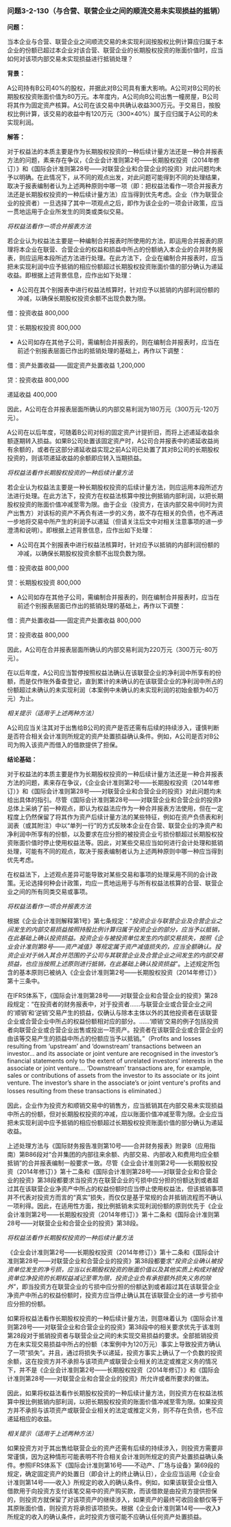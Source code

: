 ### 问题3-2-130（与合营、联营企业之间的顺流交易未实现损益的抵销）

**问题：**

当本企业与合营、联营企业之间顺流交易的未实现利润按股权比例计算应归属于本企业的份额已超过本企业对该合营、联营企业的长期股权投资的账面价值时，应当如何对该项内部交易未实现损益进行抵销处理？

**背景：**

A公司持有B公司40%的股权，并据此对B公司具有重大影响。A公司对B公司的长期股权投资账面价值为80万元。本年度内，A公司向B公司出售一幢房屋，B公司将其作为固定资产核算。A公司在该交易中共确认收益300万元。于交易日，按股权比例计算，该交易的收益中有120万元（300×40%）属于应归属于A公司的未实现利润。

**解答：**

对于权益法的本质主要是作为长期股权投资的一种后续计量方法还是一种合并报表方法的问题，素来存在争议，《企业会计准则第2号——长期股权投资（2014年修订）》和《国际会计准则第28号——对联营企业和合营企业的投资》对此问题均未予以明确。在此情况下，从不同的观点出发，对此问题可能得到不同的处理结果，取决于报表编制者认为上述两种原则中哪一项（即：把权益法看作一项合并报表方法还是长期股权投资的一种后续计量方法）应当得到优先考虑。企业（作为联营企业的投资者）一旦选择了其中一项观点之后，即作为该企业的一项会计政策，应当一贯地运用于企业所发生的同类或类似交易。

*将权益法看作一项合并报表方法*

若企业认为权益法主要是一种编制合并报表时所使用的方法，即运用合并报表的原理将本企业在联营、合营企业的权益和损益中所占的份额纳入本企业的合并财务报表，则应运用本段所述方法进行处理。在此方法下，企业在编制合并报表时，应当把未实现利润中应予抵销的相应份额超过长期股权投资账面价值的部分确认为递延收益。即根据上述背景信息，应作出如下处理：

-   A公司在其个别报表中进行权益法核算时，针对应予以抵销的内部利润份额的冲减，以确保长期股权投资余额不出现负数为限。

借：投资收益 800,000

贷：长期股权投资 800,000

-   A公司如存在其他子公司，需编制合并报表的，则在编制合并报表时，应当在前述个别报表层面已作出的抵销处理的基础上，再作以下调整：

借：资产处置收益——固定资产处置收益 1,200,000

贷：投资收益 800,000

递延收益 400,000

因此，A公司在合并报表层面所确认的内部交易利润为180万元（300万元-120万元）。

A公司在以后年度，可随着B公司对标的固定资产计提折旧，而将上述递延收益余额逐期转入损益。如果B公司处置该固定资产时，A公司合并报表中的递延收益尚有余额的，或者在这部分递延收益实现之前A公司已处置了其对B公司的长期股权投资的，则该项递延收益的余额即应转入当期损益。

*将权益法看作长期股权投资的一种后续计量方法*

若企业认为权益法主要是一种长期股权投资的后续计量方法，则应运用本段所述方法进行处理。在此方法下，投资方在权益法核算中按比例抵销内部利润，以把长期股权投资的账面价值冲减至零为限。由于企业（投资方，在该内部交易中同时为资产出售方）对该标的资产不再负有进一步的义务，故不存在相关的负债，也不再进一步地将交易中所产生的利润予以递延（但请关注后文中对相关注意事项的进一步澄清和说明）。即根据上述背景信息，应作出如下处理：

-   A公司在其个别报表中进行权益法核算时，针对应予以抵销的内部利润份额的冲减，以确保长期股权投资余额不出现负数为限。

借：投资收益 800,000

贷：长期股权投资 800,000

-   A公司如存在其他子公司，需编制合并报表的，则在编制合并报表时，应当在前述个别报表层面已作出的抵销处理的基础上，再作以下调整：

借：资产处置收益——固定资产处置收益 800,000

贷：投资收益 800,000

因此，A公司在合并报表层面所确认的内部交易利润为220万元（300万元-80万元）。

在以后年度，A公司应当暂停按照权益法确认在该联营企业的净利润中所享有的份额，而是仅作账外备查登记，直到累计的未确认的在该联营企业的净利润中所占的份额超过未确认的未实现利润（本案例中未确认的未实现利润的初始金额为40万元）为止。

*相关提示（适用于上述两种方法）*

A公司应当关注其对于出售给B公司的资产是否还需有后续的持续涉入，谨慎判断是否符合相关会计准则所规定的资产处置损益确认条件。例如，A公司是否对B公司为购入该资产而借入的借款提供了担保。

**结论基础：**

对于权益法的本质主要是作为长期股权投资的一种后续计量方法还是一种合并报表方法的问题，素来存在争议，《企业会计准则第2号——长期股权投资（2014年修订）》和《国际会计准则第28号——对联营企业和合营企业的投资》对此问题均未给出具体的指引。尽管《国际会计准则第28号——对联营企业和合营企业的投资》总体上采纳了前一种观点，即认为权益法应作为一种合并报表方法使用，但在一定程度上仍然保留了将其作为资产后续计量方法的某些特征，例如在资产负债表和利润表（或其附注）中以“单列一行”的方式反映本企业在合营、联营企业的净资产和净利润中所享有的份额，以及要求在应分担的被投资企业亏损份额超过长期股权投资账面价值时停止使用权益法等。因此，对某些交易应当如何进行会计处理和抵销处理，可能有不同的观点，取决于报表编制者认为上述两种原则中哪一种应当得到优先考虑。

在权益法下，上述观点差异可能导致对某些交易和事项的处理采用不同的会计政策。无论选择何种会计政策，均应一贯地运用于与所有权益法核算的合营、联营企业之间的所有同类交易或事项。

*将权益法看作一项合并报表方法*

根据《企业会计准则解释第1号》第七条规定：“*投资企业与联营企业及合营企业之间发生的内部交易损益按照持股比例计算归属于投资企业的部分，应当予以抵销，在此基础上确认投资损益。投资企业与被投资单位发生的内部交易损失，按照《企业会计准则第8号——资产减值》等规定属于资产减值损失的，应当全额确认。投资企业对于纳入其合并范围的子公司与其联营企业及合营企业之间发生的内部交易损益，也应当按照上述原则进行抵销，在此基础上确认投资损益*”。上述规定所包含的基本原则已被纳入《企业会计准则第2号——长期股权投资（2014年修订）》第十三条中。

在IFRS体系下，《国际会计准则第28号——对联营企业和合营企业的投资》第28段规定：“在投资者的财务报表中，对于投资者……与联营企业或合营企业之间的‘顺销’和‘逆销’交易产生的损益，仅确认与除本主体以外的其他投资者在该联营企业或合营企业中所占的权益份额相对应的部分。……‘顺销’交易的例子包括投资者向联营企业或合营企业出售或投出一项资产。投资者在该联营企业或合营企业的由该等交易产生的损益中所占的份额应当予以抵销。”（Profits
and losses resulting from ‘upstream’ and ‘downstream’ transactions between an
investor… and its associate or joint venture are recognised in the investor’s
financial statements only to the extent of unrelated investors’ interests in the
associate or joint venture.… ‘Downstream’ transactions are, for example, sales
or contributions of assets from the investor to its associate or its joint
venture. The investor’s share in the associate’s or joint venture's profits and
losses resulting from these transactions is eliminated.）

因此，企业作为投资方和顺销交易中的销售方，应当抵销其在内部交易未实现损益中所占的份额，但对长期股权投资的冲减，应以账面价值冲减至零为限。企业应当把未实现利润中应予抵销的相应份额超过长期股权投资账面价值的部分确认为递延收益。

上述处理方法与《国际财务报告准则第10号——合并财务报表》附录B（应用指南）第B86段对“合并集团的内部往来余额、内部交易、内部收入和费用均应全额抵销”的合并报表编制一般要求一致。尽管《企业会计准则第2号——长期股权投资（2014年修订）》第十二条和《国际会计准则第28号——对联营企业和合营企业的投资》第38段都要求当投资方在联营企业的亏损中应分担的份额达到或者超过其在该联营企业净资产中所占的权益份额时应当停止使用权益法，但该抵销事项并不代表对投资方而言的“真实”损失，而仅仅是基于常规的合并抵销流程而不确认一项利得。因此，在适用性方面，按比例抵销未实现利润份额的原则优先于《企业会计准则第2号——长期股权投资（2014年修订）》第十二条和《国际会计准则第28号——对联营企业和合营企业的投资》第38段。

*将权益法看作长期股权投资的一种后续计量方法*

《企业会计准则第2号——长期股权投资（2014年修订）》第十二条和《国际会计准则第28号——对联营企业和合营企业的投资》第38段都要求“*投资企业确认被投资单位发生的净亏损，应当以长期股权投资的账面价值以及其他实质上构成对被投资单位净投资的长期权益减记至零为限，投资企业负有承担额外损失义务的除外*”，即当投资方在联营企业的亏损中应分担的份额达到或者超过其在该联营企业净资产中所占的权益份额时，投资方应当停止确认其在该联营企业的进一步亏损中应分担的份额。

如果将权益法看作长期股权投资的一种后续计量方法，则意味着认为《国际会计准则第28号——对联营企业和合营企业的投资》第38段中的相关要求优先于该准则第28段对于抵销投资者与联营企业之间的未实现交易损益的要求。全部抵销投资方在未实现交易损益中所占的份额（本案例中为120万元）事实上导致投资方确认了一项“损失”。并且，通过将损失予以递延，投资方事实上确认了一个负数的投资余额，这在投资方并不承担与该项资产或联营企业相关的法定或推定义务的情况下，并不是《企业会计准则第2号——长期股权投资（2014年修订）》和《国际会计准则第28号——对联营企业和合营企业的投资》所允许或者所要求的做法。

因此，如果将权益法看作长期股权投资的一种后续计量方法，则投资方在权益法核算中按比例抵销内部利润，以把长期股权投资的账面价值冲减至零为限。如果投资方并不承担与该项资产或联营企业相关的法定或推定义务，则不存在负债，也不应递延相应的收益。

*相关提示（适用于上述两种方法）*

如果投资方对于其出售给联营企业的资产还需有后续的持续涉入，则投资方需要非常谨慎，因为这种情形可能表明不符合相关会计准则所规定的资产处置损益确认条件。参照IFRS体系下《国际会计准则第16号——不动产、厂场与设备》第69段的规定，确定固定资产的处置日（即会计上的终止确认日），企业应当运用《企业会计准则第14号——收入》所规定的收入的确认条件。例如，如果该联营企业借入借款用于向投资方支付该笔交易中的资产购买款，而该借款是由投资方提供担保的，则投资方就保留了对该项资产的继续涉入，如果资产的最终可收回金额仅等于其原账面价值，则投资方将承担该项损失。根据《企业会计准则第14号——收入》所规定的收入的确认条件，此时投资方很可能不应确认任何资产处置损益。